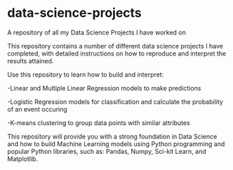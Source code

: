 # data-science-projects
A repository of all my Data Science Projects I have worked on

This repository contains a number of different data science projects I have completed, with detailed instructions on how to reproduce and interpret the results attained.

Use this repository to learn how to build and interpret:

  -Linear and Multiple Linear Regression models to make predictions
  
  -Logistic Regression models for classification and calculate the probability of an event occuring
  
  -K-means clustering to group data points with similar attributes

This repository will provide you with a strong foundation in Data Science and how to build Machine Learning models using Python programming and popular Python libraries, such as: Pandas, Numpy, Sci-kit Learn, and Matplotlib. 
